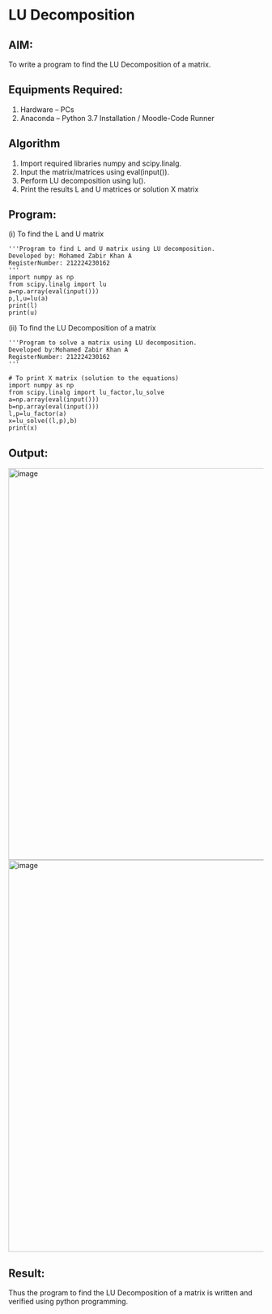 # LU Decomposition 

## AIM:
To write a program to find the LU Decomposition of a matrix.

## Equipments Required:
1. Hardware – PCs
2. Anaconda – Python 3.7 Installation / Moodle-Code Runner

## Algorithm
1. Import required libraries numpy and scipy.linalg.
2. Input the matrix/matrices using eval(input()).
3. Perform LU decomposition using lu().
4. Print the results L and U matrices or solution X matrix

## Program:
(i) To find the L and U matrix
```
'''Program to find L and U matrix using LU decomposition.
Developed by: Mohamed Zabir Khan A
RegisterNumber: 212224230162
'''
import numpy as np
from scipy.linalg import lu
a=np.array(eval(input()))
p,l,u=lu(a)
print(l)
print(u)
```
(ii) To find the LU Decomposition of a matrix
```
'''Program to solve a matrix using LU decomposition.
Developed by:Mohamed Zabir Khan A
RegisterNumber: 212224230162
'''

# To print X matrix (solution to the equations)
import numpy as np
from scipy.linalg import lu_factor,lu_solve
a=np.array(eval(input()))
b=np.array(eval(input()))
l,p=lu_factor(a)
x=lu_solve((l,p),b)
print(x)
```

## Output:

<img width="1212" height="772" alt="image" src="https://github.com/user-attachments/assets/6778ec12-a0cb-4fbf-a602-a30d06c74dfb" />

<img width="1212" height="772" alt="image" src="https://github.com/user-attachments/assets/d53201ef-3c3f-494e-87fa-a5710b180682" />

## Result:
Thus the program to find the LU Decomposition of a matrix is written and verified using python programming.
